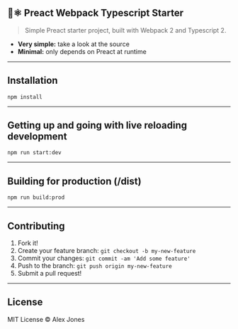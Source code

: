 ## 🔰⚛️ Preact Webpack Typescript Starter
> Simple Preact starter project, built with Webpack 2 and Typescript 2.

- **Very simple:** take a look at the source
- **Minimal:** only depends on Preact at runtime

---------------------------------------

## Installation

`npm install`

---------------------------------------

## Getting up and going with live reloading development

`npm run start:dev`

---------------------------------------

## Building for production (/dist)

`npm run build:prod`

---------------------------------------

## Contributing

1. Fork it!
2. Create your feature branch: `git checkout -b my-new-feature`
3. Commit your changes: `git commit -am 'Add some feature'`
4. Push to the branch: `git push origin my-new-feature`
5. Submit a pull request!

---------------------------------------

## License

MIT License © Alex Jones
